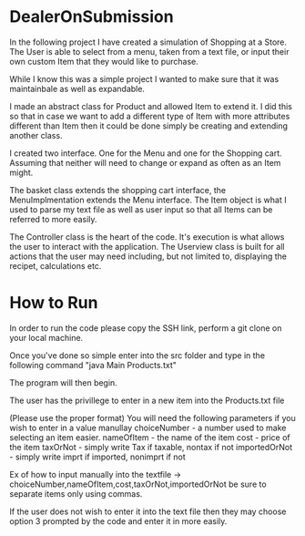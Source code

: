 # DealerOnSubmission

In the following project I have created a simulation of Shopping at a Store. 
The User is able to select from a menu, taken from a text file, or input their own custom Item that they would like to purchase. 

While I know this was a simple project I wanted to make sure that it was maintainbale as well as expandable. 

I made an abstract class for Product and allowed Item to extend it. I did this so that in case we want to add 
a different type of Item with more attributes different than Item then it could be done simply be creating and 
extending another class. 

I created two interface. One for the Menu and one for the Shopping cart. Assuming that 
neither will need to change or expand as often as an Item might. 

The basket class extends the shopping cart interface, the MenuImplmentation extends the Menu interface. The Item object 
is what I used to parse my text file as well as user input so that all Items can be referred to more easily. 

The Controller class is the heart of the code. It's execution is what allows the user to interact with the application. 
The Userview class is built for all actions that the user may need including, but not limited to, displaying the recipet, calculations etc.  


# How to Run 

In order to run the code please copy the SSH link, perform a git clone on your local machine.

Once you've done so simple enter into the src folder and type in the following command "java Main Products.txt"

The program will then begin.

The user has the privillege to enter in a new item into the Products.txt file 

(Please use the proper format)
You will need the following parameters if you wish to enter in a value manullay 
choiceNumber - a number used to make selecting an item easier.
nameOfItem - the name of the item
cost - price of the item
taxOrNot - simply write Tax if taxable, nontax if not
importedOrNot - simply write imprt if imported, nonimprt if not

Ex of how to input manually into the textfile -> choiceNumber,nameOfItem,cost,taxOrNot,importedOrNot
be sure to separate items only using commas. 

If the user does not wish to enter it into the text file then they may choose option 3 prompted by the code and enter it in more easily. 

